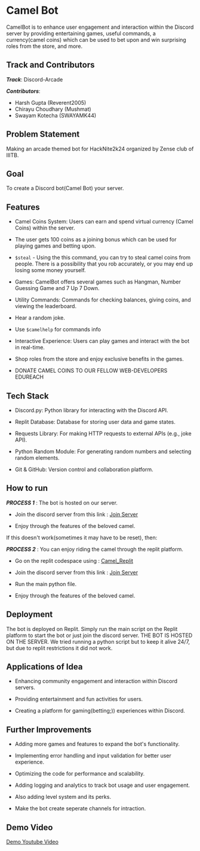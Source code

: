 
# Camel Bot

CamelBot is to enhance user engagement and interaction within the Discord server by providing entertaining games, useful commands, a currency(camel coins) which can be used to bet upon and win surprising roles from the store, and more.




## Track and Contributors
***Track***: Discord-Arcade

***Contributors***:

- Harsh Gupta (Reverent2005)
- Chirayu Choudhary (Mushmat)
- Swayam Kotecha (SWAYAMK44)

## Problem Statement
Making an arcade themed bot for HackNite2k24 organized by Zense club of IIITB.
## Goal
To create a Discord bot(Camel Bot) your server.
## Features

- Camel Coins System: Users can earn and spend virtual currency (Camel Coins) within the server.

- The user gets 100 coins as a joining bonus which can be used for playing games and betting upon.

- `$steal` - Using the this command, you can try to steal camel coins from people. There is a possibility that you rob accurately, or you may end up losing some money yourself.

- Games: CamelBot offers several games such as Hangman, Number Guessing Game and 7 Up 7 Down.

- Utility Commands: Commands for checking balances, giving coins, and viewing the leaderboard.

- Hear a random joke.

- Use `$camelhelp` for commands info

- Interactive Experience: Users can play games and interact with the bot in real-time.

- Shop roles from the store and enjoy exclusive benefits in the games.

- DONATE CAMEL COINS TO OUR FELLOW WEB-DEVELOPERS EDUREACH
## Tech Stack

- Discord.py: Python library for interacting with the Discord API.

- Replit Database: Database for storing user data and game states.

- Requests Library: For making HTTP requests to external APIs (e.g., joke API).

- Python Random Module: For generating random numbers and selecting random elements.

- Git & GitHub: Version control and collaboration platform.
## How to run
***PROCESS 1*** : The bot is hosted on our server.
- Join the discord server from this link : [Join Server](https://discord.gg/CXhnyqqNUK)

- Enjoy through the features of the beloved camel.

If this doesn't work(sometimes it may have to be reset), then:

***PROCESS 2*** : You can enjoy riding the camel through the replit platform.

- Go on the replit codespace using : [Camel_Replit](https://replit.com/join/rwmdalmern-harshgupta2300)

- Join the discord server from this link : [Join Server](https://discord.gg/CXhnyqqNUK)

- Run the main python file.

- Enjoy through the features of the beloved camel.



## Deployment
The bot is deployed on Replit. Simply run the main script on the Replit platform to start the bot or just join the discord server. THE BOT IS HOSTED ON THE SERVER.
We tried running a python script but to keep it alive 24/7, but due to replit restrictions it did not work.
## Applications of Idea

- Enhancing community engagement and interaction within Discord servers.

- Providing entertainment and fun activities for users.

- Creating a platform for gaming(betting;)) experiences within Discord.
## Further Improvements

- Adding more games and features to expand the bot's functionality.

- Implementing error handling and input validation for better user experience.

- Optimizing the code for performance and scalability.

- Adding logging and analytics to track bot usage and user engagement.

- Also adding level system and its perks.

- Make the bot create seperate channels for intraction.
## Demo Video

[Demo Youtube Video](https://youtu.be/jsoFaTrboQE)
